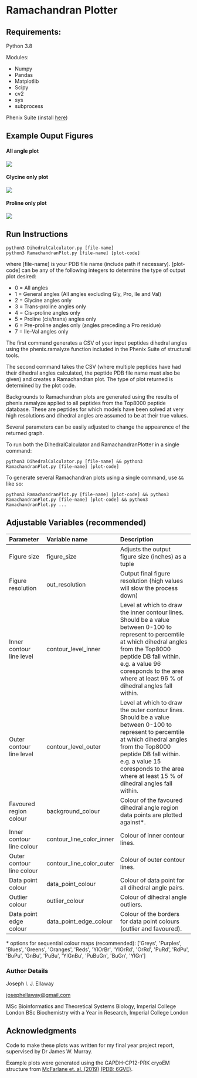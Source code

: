 # Ramachandran Plotter


## Requirements:

Python 3.8

Modules:
- Numpy
- Pandas
- Matplotlib
- Scipy
- cv2
- sys
- subprocess

Phenix Suite (install [here](https://www.phenix-online.org/download/))


## Example Ouput Figures

#### All angle plot 
![](./example_plots/AllRamachangranPlot.png)

#### Glycine only plot
![](./example_plots/GlycineRamachangranPlot.png)

#### Proline only plot
![](./example_plots/ProlineRamachangranPlot.png)




## Run Instructions

	python3 DihedralCalculator.py [file-name]
	python3 RamachandranPlot.py [file-name] [plot-code]

where [file-name] is your PDB file name (include path if necessary). [plot-code] can be any of the following integers to determine the type of output plot desired:

- 0 = All angles 
- 1 = General angles	(All angles excluding Gly, Pro, Ile and Val)
- 2 = Glycine angles only
- 3 = Trans-proline angles only 
- 4 = Cis-proline angles only 
- 5 = Proline (cis/trans) angles only 
- 6 = Pre-proline angles only (angles preceding a Pro residue)
- 7 = Ile-Val angles only 

The first command generates a CSV of your input peptides dihedral angles using the phenix.ramalyze function included in the Phenix Suite of 
structural tools. 

The second command takes the CSV (where multiple peptides have had their dihedral angles calculated, the peptide PDB file name must also be given)
and creates a Ramachandran plot. The type of plot returned is determined by the plot code. 

Backgrounds to Ramachandran plots are generated using the results of phenix.ramalyze applied to all peptides from the Top8000 peptide database. 
These are peptides for which models have been solved at very high resolutions and dihedral angles are assumed to be at their true values. 

Several parameters can be easily adjusted to change the appearence of the returned graph. 


To run both the DihedralCalculator and RamachandranPlotter in a single command:

	python3 DihedralCalculator.py [file-name] && python3 RamachandranPlot.py [file-name] [plot-code]

To generate several Ramachandran plots using a single command, use ```&&``` like so:

	python3 RamachandranPlot.py [file-name] [plot-code] && python3 RamachandranPlot.py [file-name] [plot-code] && python3 RamachandranPlot.py ...

## Adjustable Variables (recommended)

| Parameter | Variable name | Description |
| :--- | :--- | :--- | 
|Figure size| figure_size |Adjusts the output figure size (inches) as a tuple|
|Figure resolution | out_resolution|Output final figure resolution (high values will slow the process down)|
|Inner contour line level |contour_level_inner|Level at which to draw the inner contour lines. Should be a value between 0-100 to represent to percemtile at which dihedral angles from the Top8000 peptide DB fall within. e.g. a value 96 coresponds to the area where at least 96 % of dihedral angles fall within. |
| Outer contour line level | contour_level_outer |Level at which to draw the outer contour lines. Should be a value between 0-100 to represent to percemtile at which dihedral angles from the Top8000 peptide DB fall within. e.g. a value 15 coresponds to the area where at least 15 % of dihedral angles fall within. |
|Favoured region colour |background_colour| Colour of the favoured dihedral angle region data points are plotted against*. |
|Inner contour line colour |contour_line_color_inner|Colour of inner contour lines. |
|Outer contour line colour |contour_line_color_outer|Colour of outer contour lines. |
|Data point colour |data_point_colour |Colour of data point for all dihedral angle pairs. |
|Outlier colour |outlier_colour|Colour of dihedral angle outliers. |
|Data point edge colour |data_point_edge_colour |Colour of the borders for data point colours (outlier and favoured).|

\* options for sequential colour maps (recommended):
['Greys', 'Purples', 'Blues', 'Greens', 'Oranges', 'Reds',
'YlOrBr', 'YlOrRd', 'OrRd', 'PuRd', 'RdPu', 'BuPu',
'GnBu', 'PuBu', 'YlGnBu', 'PuBuGn', 'BuGn', 'YlGn']


### Author Details

Joseph I. J. Ellaway

josephellaway@gmail.com

MSc Bioinformatics and Theoretical Systems Biology, Imperial College London
BSc Biochemistry with a Year in Research, Imperial College London


## Acknowledgments
Code to make these plots was written for my final year project report, supervised by Dr James W. Murray. 

Example plots were generated using the GAPDH-CP12-PRK cryoEM structure from [McFarlane et. al. (2019)](https://www.pnas.org/content/116/42/20984) [(PDB: 6GVE)](https://www.rcsb.org/structure/6GVE).
